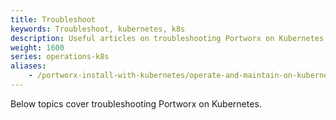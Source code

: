 ```yaml
---
title: Troubleshoot
keywords: Troubleshoot, kubernetes, k8s
description: Useful articles on troubleshooting Portworx on Kubernetes
weight: 1600
series: operations-k8s
aliases:
    - /portworx-install-with-kubernetes/operate-and-maintain-on-kubernetes/troubleshooting/
---
```

Below topics cover troubleshooting Portworx on Kubernetes.
